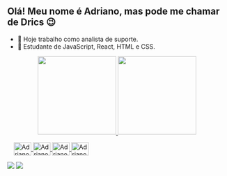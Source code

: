 ## Olá! Meu nome é Adriano, mas pode me chamar de Drics 😉

- 🔭 Hoje trabalho como analista de suporte.
- 🌱 Estudante de JavaScript, React, HTML e CSS.
<div align="center">
  <a href="https://github.com/Dricss">
  <img height="180em" src="https://github-readme-stats.vercel.app/api?username=Dricss&show_icons=true&theme=onedark&include_all_commits=true&count_private=true"/>
  <img height="180em" src="https://github-readme-stats.vercel.app/api/top-langs/?username=Dricss&layout=compact&langs_count=7&theme=onedark"/>
</div>
<div style="margin: 15px">
  <img align=center alt="Adriano-JS" height="30" width="40" src="https://cdn.jsdelivr.net/gh/devicons/devicon/icons/javascript/javascript-original.svg" />
  <img align=center alt="Adriano-HTML" height="30" width="40" src="https://cdn.jsdelivr.net/gh/devicons/devicon/icons/html5/html5-original.svg" />
  <img align=center alt="Adriano-CSS" height="30" width="40" src="https://cdn.jsdelivr.net/gh/devicons/devicon/icons/css3/css3-original.svg" />
  <img align=center alt="Adriano-REACT" height="30" width="40" src="https://cdn.jsdelivr.net/gh/devicons/devicon/icons/react/react-original.svg" />
</div>
<div>
<a href="" target="_blank"><img src="https://img.shields.io/badge/LinkedIn-0077B5?style=for-the-badge&logo=linkedin&logoColor=white" /></a>
<a href="mailto:adriano19980110@gmail.com" target="_blank"><img src="https://img.shields.io/badge/Gmail-D14836?style=for-the-badge&logo=gmail&logoColor=white" /></a>
</div>
